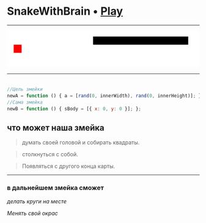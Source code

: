 # SnakeWithBrain • [Play](https://jsfiddle.net/Maximuson/p7e36b9t/)

---

<img src = "res/main.png" />

---

```javascript

//Цель змейки
newA = function () { a = [rand(0, innerWidth), rand(0, innerHeight)]; }
//Сама змейка
newB = function () { sBody = [{ x: 0, y: 0 }]; };

```

## что может наша змейка

> думать своей головой и собирать квадраты.

> столкнуться с собой.

> Появляться с другого конца карты.

---

### в дальнейшем змейка сможет

 *делать круги на месте*

 *Менять свой окрас*

 


